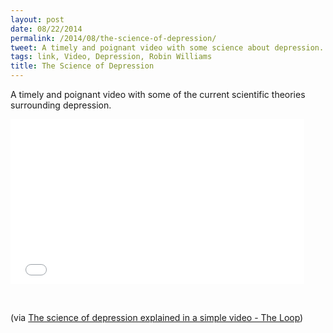 ```yaml
---
layout: post
date: 08/22/2014
permalink: /2014/08/the-science-of-depression/
tweet: A timely and poignant video with some science about depression.
tags: link, Video, Depression, Robin Williams
title: The Science of Depression
---
```


<p>A timely and poignant video with some of the current scientific theories surrounding depression.</p>

<iframe id="video" width="470" height="264" src="//www.youtube.com/embed/GOK1tKFFIQI" frameborder="0" allowfullscreen></iframe>

<p><br/></p>

<p>(via <a href="http://www.loopinsight.com/2014/08/21/the-science-of-depression-explained-in-a-simple-video/">The science of depression explained in a simple video - The Loop</a>)</p>